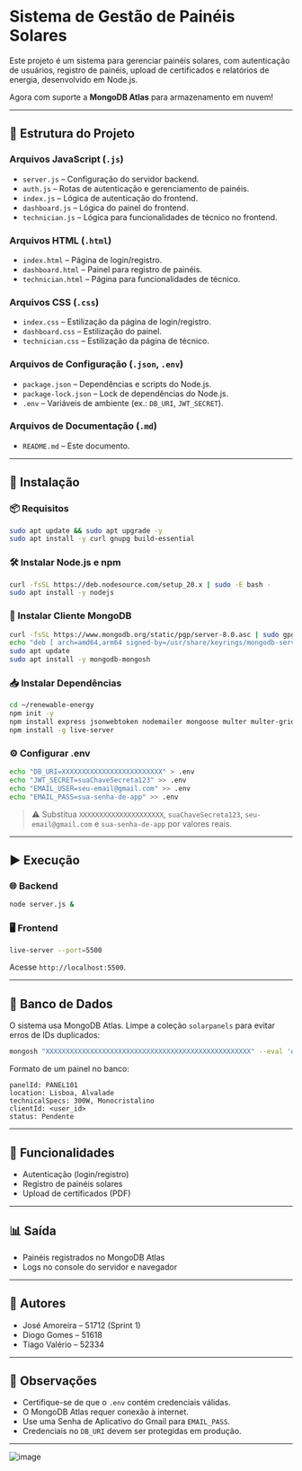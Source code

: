 # Sistema de Gestão de Painéis Solares

Este projeto é um sistema para gerenciar painéis solares, com autenticação de usuários, registro de painéis, upload de certificados e relatórios de energia, desenvolvido em Node.js.

Agora com suporte a **MongoDB Atlas** para armazenamento em nuvem!

---

## 📁 Estrutura do Projeto

### Arquivos JavaScript (`.js`)
- `server.js` – Configuração do servidor backend.
- `auth.js` – Rotas de autenticação e gerenciamento de painéis.
- `index.js` – Lógica de autenticação do frontend.
- `dashboard.js` – Lógica do painel do frontend.
- `technician.js` – Lógica para funcionalidades de técnico no frontend.

### Arquivos HTML (`.html`)
- `index.html` – Página de login/registro.
- `dashboard.html` – Painel para registro de painéis.
- `technician.html` – Página para funcionalidades de técnico.

### Arquivos CSS (`.css`)
- `index.css` – Estilização da página de login/registro.
- `dashboard.css` – Estilização do painel.
- `technician.css` – Estilização da página de técnico.

### Arquivos de Configuração (`.json`, `.env`)
- `package.json` – Dependências e scripts do Node.js.
- `package-lock.json` – Lock de dependências do Node.js.
- `.env` – Variáveis de ambiente (ex.: `DB_URI`, `JWT_SECRET`).

### Arquivos de Documentação (`.md`)
- `README.md` – Este documento.

---

## 🔧 Instalação

### 📦 Requisitos

```bash
sudo apt update && sudo apt upgrade -y
sudo apt install -y curl gnupg build-essential
```

### 🛠️ Instalar Node.js e npm

```bash
curl -fsSL https://deb.nodesource.com/setup_20.x | sudo -E bash -
sudo apt install -y nodejs
```

### 📡 Instalar Cliente MongoDB

```bash
curl -fsSL https://www.mongodb.org/static/pgp/server-8.0.asc | sudo gpg --dearmor -o /usr/share/keyrings/mongodb-server-8.0.gpg
echo "deb [ arch=amd64,arm64 signed-by=/usr/share/keyrings/mongodb-server-8.0.gpg ] https://repo.mongodb.org/apt/ubuntu $(lsb_release -cs)/mongodb-org/8.0 multiverse" | sudo tee /etc/apt/sources.list.d/mongodb-org-8.0.list
sudo apt update
sudo apt install -y mongodb-mongosh
```

### 📥 Instalar Dependências

```bash
cd ~/renewable-energy
npm init -y
npm install express jsonwebtoken nodemailer mongoose multer multer-gridfs-storage dotenv cors
npm install -g live-server
```

### ⚙️ Configurar .env

```bash
echo "DB_URI=XXXXXXXXXXXXXXXXXXXXXXXXX" > .env
echo "JWT_SECRET=suaChaveSecreta123" >> .env
echo "EMAIL_USER=seu-email@gmail.com" >> .env
echo "EMAIL_PASS=sua-senha-de-app" >> .env
```

> ⚠️ Substitua `XXXXXXXXXXXXXXXXXXXXX`, `suaChaveSecreta123`, `seu-email@gmail.com` e `sua-senha-de-app` por valores reais.

---

## ▶️ Execução

### 🌐 Backend

```bash
node server.js &
```

### 🖥️ Frontend

```bash
live-server --port=5500
```

Acesse `http://localhost:5500`.

---

## 📄 Banco de Dados

O sistema usa MongoDB Atlas. Limpe a coleção `solarpanels` para evitar erros de IDs duplicados:

```bash
mongosh "XXXXXXXXXXXXXXXXXXXXXXXXXXXXXXXXXXXXXXXXXXXXXXXXXXX" --eval 'db.solarpanels.deleteMany({});'
```

Formato de um painel no banco:

```
panelId: PANEL101
location: Lisboa, Alvalade
technicalSpecs: 300W, Monocristalino
clientId: <user_id>
status: Pendente
```

---

## 🧠 Funcionalidades

- Autenticação (login/registro)
- Registro de painéis solares
- Upload de certificados (PDF)

---

## 📊 Saída

- Painéis registrados no MongoDB Atlas
- Logs no console do servidor e navegador

---

## 👥 Autores

- José Amoreira  – 51712 (Sprint 1)
- Diogo Gomes – 51618
- Tiago Valério – 52334

---

## 📌 Observações

- Certifique-se de que o `.env` contém credenciais válidas.
- O MongoDB Atlas requer conexão à internet.
- Use uma Senha de Aplicativo do Gmail para `EMAIL_PASS`.
- Credenciais no `DB_URI` devem ser protegidas em produção.

---
![image](https://github.com/user-attachments/assets/290c3cf0-7f68-4f15-b251-15cd0ae361e0)
